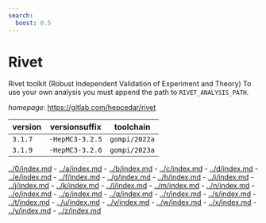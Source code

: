 ```yaml
---
search:
  boost: 0.5
---
```

# Rivet

Rivet toolkit (Robust Independent Validation of Experiment and Theory)  To use your own analysis you must append the path to `RIVET_ANALYSIS_PATH`.

*homepage*: <https://gitlab.com/hepcedar/rivet>

version | versionsuffix | toolchain
--------|---------------|----------
``3.1.7`` | ``-HepMC3-3.2.5`` | ``gompi/2022a``
``3.1.9`` | ``-HepMC3-3.2.6`` | ``gompi/2023a``

[../0/index.md](0) - [../a/index.md](a) - [../b/index.md](b) - [../c/index.md](c) - [../d/index.md](d) - [../e/index.md](e) - [../f/index.md](f) - [../g/index.md](g) - [../h/index.md](h) - [../i/index.md](i) - [../j/index.md](j) - [../k/index.md](k) - [../l/index.md](l) - [../m/index.md](m) - [../n/index.md](n) - [../o/index.md](o) - [../p/index.md](p) - [../q/index.md](q) - [../r/index.md](r) - [../s/index.md](s) - [../t/index.md](t) - [../u/index.md](u) - [../v/index.md](v) - [../w/index.md](w) - [../x/index.md](x) - [../y/index.md](y) - [../z/index.md](z)

